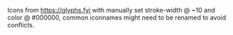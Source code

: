 Icons from https://glyphs.fyi with manually set stroke-width @ ~10 and color @ #000000, common iconnames might need to be renamed to avoid conflicts.
```